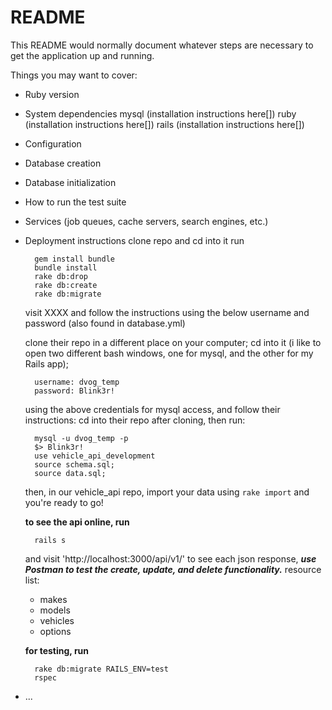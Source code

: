 # README

This README would normally document whatever steps are necessary to get the
application up and running.

Things you may want to cover:

* Ruby version

* System dependencies
  mysql (installation instructions here[])
  ruby (installation instructions here[])
  rails (installation instructions here[])

* Configuration

* Database creation

* Database initialization

* How to run the test suite

* Services (job queues, cache servers, search engines, etc.)

* Deployment instructions
  clone repo and cd into it
  run
  ```shell
    gem install bundle
    bundle install
    rake db:drop
    rake db:create
    rake db:migrate
  ```

  visit XXXX and follow the instructions using the below username and password (also found in database.yml)

  clone their repo in a different place on your computer; cd into it (i like to open two different bash windows, one for mysql, and the other for my Rails app);

  ```shell
    username: dvog_temp
    password: Blink3r!
  ```
  using the above credentials for mysql access, and follow their instructions:
  cd into their repo after cloning, then run:
  ```shell
    mysql -u dvog_temp -p
    $> Blink3r!
    use vehicle_api_development
    source schema.sql;
    source data.sql;
  ```
  then, in our vehicle_api repo, import your data using `rake import` and you're ready to go!

  **to see the api online, run**
  ```shell
    rails s
  ```
  and visit 'http://localhost:3000/api/v1/<resource>' to see each json response,
  ***use Postman to test the create, update, and delete functionality.***
  resource list:
    * makes
    * models
    * vehicles
    * options

  **for testing, run**
  ```shell
    rake db:migrate RAILS_ENV=test
    rspec
  ```


* ...
